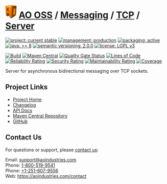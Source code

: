# [<img src="ao-logo.png" alt="AO Logo" width="35" height="40">](https://github.com/aoindustries) [AO OSS](https://github.com/aoindustries/ao-oss) / [Messaging](https://github.com/aoindustries/ao-messaging) / [TCP](https://github.com/aoindustries/ao-messaging-tcp) / [Server](https://github.com/aoindustries/ao-messaging-tcp-server)

[![project: current stable](https://oss.aoapps.com/ao-badges/project-current-stable.svg)](https://aoindustries.com/life-cycle#project-current-stable)
[![management: production](https://oss.aoapps.com/ao-badges/management-production.svg)](https://aoindustries.com/life-cycle#management-production)
[![packaging: active](https://oss.aoapps.com/ao-badges/packaging-active.svg)](https://aoindustries.com/life-cycle#packaging-active)  
[![java: &gt;= 8](https://oss.aoapps.com/ao-badges/java-8.svg)](https://docs.oracle.com/javase/8/docs/api/)
[![semantic versioning: 2.0.0](https://oss.aoapps.com/ao-badges/semver-2.0.0.svg)](http://semver.org/spec/v2.0.0.html)
[![license: LGPL v3](https://oss.aoapps.com/ao-badges/license-lgpl-3.0.svg)](https://www.gnu.org/licenses/lgpl-3.0)

[![Build](https://github.com/aoindustries/ao-messaging-tcp-server/workflows/Build/badge.svg?branch=master)](https://github.com/aoindustries/ao-messaging-tcp-server/actions?query=workflow%3ABuild)
[![Maven Central](https://maven-badges.herokuapp.com/maven-central/com.aoapps/ao-messaging-tcp-server/badge.svg)](https://maven-badges.herokuapp.com/maven-central/com.aoapps/ao-messaging-tcp-server)
[![Quality Gate Status](https://sonarcloud.io/api/project_badges/measure?branch=master&project=com.aoapps%3Aao-messaging-tcp-server&metric=alert_status)](https://sonarcloud.io/dashboard?branch=master&id=com.aoapps%3Aao-messaging-tcp-server)
[![Lines of Code](https://sonarcloud.io/api/project_badges/measure?branch=master&project=com.aoapps%3Aao-messaging-tcp-server&metric=ncloc)](https://sonarcloud.io/component_measures?branch=master&id=com.aoapps%3Aao-messaging-tcp-server&metric=ncloc)  
[![Reliability Rating](https://sonarcloud.io/api/project_badges/measure?branch=master&project=com.aoapps%3Aao-messaging-tcp-server&metric=reliability_rating)](https://sonarcloud.io/component_measures?branch=master&id=com.aoapps%3Aao-messaging-tcp-server&metric=Reliability)
[![Security Rating](https://sonarcloud.io/api/project_badges/measure?branch=master&project=com.aoapps%3Aao-messaging-tcp-server&metric=security_rating)](https://sonarcloud.io/component_measures?branch=master&id=com.aoapps%3Aao-messaging-tcp-server&metric=Security)
[![Maintainability Rating](https://sonarcloud.io/api/project_badges/measure?branch=master&project=com.aoapps%3Aao-messaging-tcp-server&metric=sqale_rating)](https://sonarcloud.io/component_measures?branch=master&id=com.aoapps%3Aao-messaging-tcp-server&metric=Maintainability)
[![Coverage](https://sonarcloud.io/api/project_badges/measure?branch=master&project=com.aoapps%3Aao-messaging-tcp-server&metric=coverage)](https://sonarcloud.io/component_measures?branch=master&id=com.aoapps%3Aao-messaging-tcp-server&metric=Coverage)

Server for asynchronous bidirectional messaging over TCP sockets.

## Project Links
* [Project Home](https://oss.aoapps.com/messaging/tcp/server/)
* [Changelog](https://oss.aoapps.com/messaging/tcp/server/changelog)
* [API Docs](https://oss.aoapps.com/messaging/tcp/server/apidocs/)
* [Maven Central Repository](https://search.maven.org/artifact/com.aoapps/ao-messaging-tcp-server)
* [GitHub](https://github.com/aoindustries/ao-messaging-tcp-server)

## Contact Us
For questions or support, please [contact us](https://aoindustries.com/contact):

Email: [support@aoindustries.com](mailto:support@aoindustries.com)  
Phone: [1-800-519-9541](tel:1-800-519-9541)  
Phone: [+1-251-607-9556](tel:+1-251-607-9556)  
Web: https://aoindustries.com/contact
